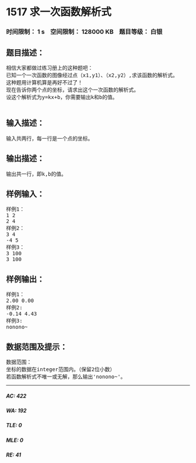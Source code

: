# 1517 求一次函数解析式   
### 时间限制： 1 s&nbsp;&nbsp;&nbsp;&nbsp;空间限制： 128000 KB&nbsp;&nbsp;&nbsp;&nbsp;题目等级： 白银  
## 题目描述：  

<pre>
相信大家都做过练习册上的这种题吧：
已知一个一次函数的图像经过点（x1,y1）、（x2,y2）,求该函数的解析式。
这种题用计算机算是再好不过了！
现在告诉你两个点的坐标，请求出这个一次函数的解析式。
设这个解析式为y=kx+b，你需要输出k和b的值。
 
</pre>
  
  
## 输入描述：  

<pre>
输入共两行，每一行是一个点的坐标。
</pre>
  
  
## 输出描述：  

<pre>
输出共一行，即k,b的值。
</pre>
  
  
## 样例输入：  

<pre>
样例1：
1 2
2 4
样例2：
3 4
-4 5
样例3：
3 100
3 100
</pre>
  
  
## 样例输出：  

<pre>
样例1：
2.00 0.00
样例2:
-0.14 4.43
样例3:
nonono~
</pre>
  
  
## 数据范围及提示：  

<pre>
数据范围：
坐标的数据在integer范围内。（保留2位小数）
若函数解析式不唯一或无解，那么输出'nonono~'。
</pre>
  
  
***  

##### AC: 422  
##### WA: 192  
##### TLE: 0  
##### MLE: 0  
##### RE: 41  
